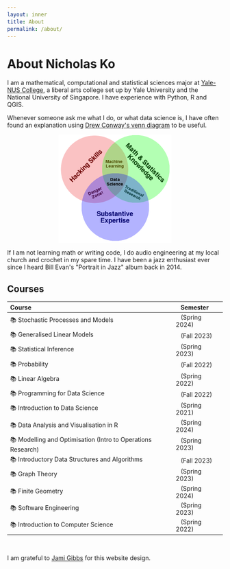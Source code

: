 ```yaml
---
layout: inner
title: About
permalink: /about/
---
```

# About Nicholas Ko

I am a mathematical, computational and statistical sciences major at [Yale-NUS College](https://www.yale-nus.edu.sg/about/key-facts/), a liberal arts college set up by Yale University and the National University of Singapore. I have experience with Python, R and QGIS.

Whenever someone ask me what I do, or what data science is, I have often found an explanation using [Drew Conway's venn diagram](http://drewconway.com/zia/2013/3/26/the-data-science-venn-diagram) to be useful.

<div style="display: flex; justify-content: center;">
	<img src="/img/about/Data_Science_VD.png" alt="What is Data Science? A Venn Diagrammatic Explanation" style="max-width: 264px; max-height: 252px;">
</div>

If I am not learning math or writing code, I do audio engineering at my local church and crochet in my spare time. I have been a jazz enthusiast ever since I heard Bill Evan's "Portrait in Jazz" album back in 2014.

## Courses

|Course|&nbsp;&nbsp;&nbsp;Semester|
|:-----|:--------------|
|📚 Stochastic Processes and Models|&nbsp;&nbsp;&nbsp;(Spring 2024)|
|📚 Generalised Linear Models|&nbsp;&nbsp;&nbsp;(Fall 2023)|
|📚 Statistical Inference|&nbsp;&nbsp;&nbsp;(Spring 2023)|
|📚 Probability|&nbsp;&nbsp;&nbsp;(Fall 2022)|
|📚 Linear Algebra |&nbsp;&nbsp;&nbsp;(Spring 2022)|
|📚 Programming for Data Science |&nbsp;&nbsp;&nbsp;(Fall 2022)|
|📚 Introduction to Data Science |&nbsp;&nbsp;&nbsp;(Spring 2021)|
|📚 Data Analysis and Visualisation in R |&nbsp;&nbsp;&nbsp;(Spring 2024)|
|📚 Modelling and Optimisation (Intro to Operations Research)|&nbsp;&nbsp;&nbsp;(Spring 2023)|
|📚 Introductory Data Structures and Algorithms|&nbsp;&nbsp;&nbsp;(Fall 2023)|
|📚 Graph Theory |&nbsp;&nbsp;&nbsp;(Spring 2023)|
|📚 Finite Geometry|&nbsp;&nbsp;&nbsp;(Spring 2024)|
|📚 Software Engineering |&nbsp;&nbsp;&nbsp;(Spring 2023)|
|📚 Introduction to Computer Science|&nbsp;&nbsp;&nbsp;(Spring 2022)|


&nbsp;


I am grateful to [Jami Gibbs](https://github.com/jamigibbs/phantom) for this website design. 

